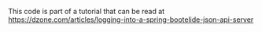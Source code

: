 This code is part of a tutorial that can be read at https://dzone.com/articles/logging-into-a-spring-bootelide-json-api-server